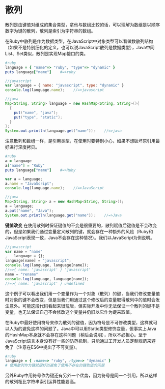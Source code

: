 # 散列

散列是由键值对组成的集合类型，拿他与数组比较的话，可以理解为数组是以顺序数字为键的散列，散列是索引为字符串的数组。

在Ruby中散列是作为数据类型，在JavaScript中对象类型可以看做数散列结构（如果不是特别细化的定义，也可以说JavaScript散列是数据类型），Java中同List、Set类似，散列是实现Map接口的类。

```ruby
#ruby
language = { "name"=> "ruby", "type"=> "dynamic" }
puts language["name"]    #=>ruby
```
```javascript
//javascript
var language = { name: "javascript", type: "dynamic" }
console.log(language.name);    //=>javascript
```
```java
//java
Map<String, String> language = new HashMap<String, String>(){
  {
    put("name", "java");
    put("type", "static");
  }
};
System.out.println(language.get("name"));    //=>java
```
注意散列和数组一样，是引用类型，在使用时要特别小心，如果不想破坏原引用最好进行深度拷贝。
```ruby
#ruby
a = language
a["name"] = "Ruby"
puts language["name"]    #=>Ruby
```
```javascript
var a = language;
a.name = "JavaScript";
console.log(language.name);    //=>JavaScript
```
```java
//java
Map<String, String> a = new HashMap<String, String>();
a = language;
a.put("name", "Java");
System.out.println(language.get("name"));    //=>Java
```
**键值改变**
在使用散列时保证键值的不变是很重要的，散列赋值后键值是不会改变的，但是如果我们通过变量定义散列的键，就会存在一种额外的风险（Ruby和JavaScript表现一致，Java不会存在这种情况）。我们以JavaScript为例说明。
```javascript
//javascript
var name = "name"
,   language = {};
language[name] = "javascript";
console.log(language, language[name]);
//=>{ name: 'javascript' } 'javascript'
name = "rename"
console.log(language, language[name]);
//=>{ name: 'javascript' } undefined
```
这个例子可以看出我们用一个变量作为一个对象（散列）的键，当我们修改变量值时对象的键不会改变，但是当我们用通过这个修改后的变量取得散列中的值时会发生意外。可能这段代码看起来很荒唐，但实际开发中你无法保证一个散列的键不是变量，也无法保证自己不会修改这个变量并仍旧以它作为键来取值。

在Ruby中最好使用符号来作为散列的键值，因为符号是不可修改类型，这样就可以人为的避免这样的问题了。Java中可以用Static类型修饰变量，但事实上Java的HashMap本身就不会存在这种问题（稍后会说明），所以不必担心。至于JavaScript语言本身没有好一些的防范机制，只能通过工开发人员定制规范来避免了（注意在ES6中提出了不可变量）。
```ruby
#ruby
language = { :name=> "ruby", :type=> "dynamic" }
# 使用散列作为键就很好的避免了使用不存在的键取值的问题
```
另外Ruby中用符号作为键还有另外一个优势，因为符号是同一个引用，所以这样的散列相比字符串索引运算性能要高。

